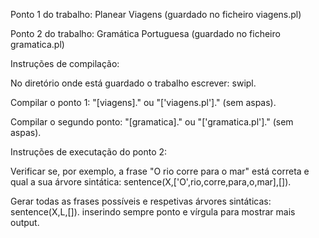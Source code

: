 Ponto 1 do trabalho: Planear Viagens (guardado no ficheiro viagens.pl)

Ponto 2 do trabalho: Gramática Portuguesa (guardado no ficheiro gramatica.pl)


Instruções de compilação:

No diretório onde está guardado o trabalho escrever: swipl.

Compilar o ponto 1: "[viagens]." ou "['viagens.pl']." (sem aspas).

Compilar o segundo ponto: "[gramatica]." ou "['gramatica.pl']." (sem aspas).


Instruções de executação do ponto 2:

Verificar se, por exemplo, a frase "O rio corre para o mar" está correta e qual a sua árvore sintática: sentence(X,['O',rio,corre,para,o,mar],[]).

Gerar todas as frases possíveis e respetivas árvores sintáticas:
sentence(X,L,[]). inserindo sempre ponto e vírgula para mostrar mais output.
